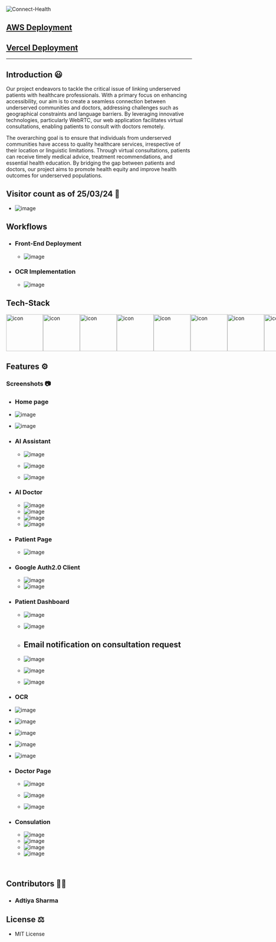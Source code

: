 ![Connect-Health](https://socialify.git.ci/SomSingh23/Connect-Health/image?description=1&descriptionEditable=Health%20Care%20Access%20for%20Underserved%20Community&font=Bitter&forks=1&language=1&name=1&owner=1&stargazers=1&theme=Dark)
## [AWS Deployment](https://app.connect-health.xyz/)
## [Vercel Deployment](https://connectihealth.vercel.app)

<hr>

## Introduction 😃
Our project endeavors to tackle the critical issue of linking underserved patients with healthcare professionals. With a primary focus on enhancing accessibility, our aim is to create a seamless connection between underserved communities and doctors, addressing challenges such as geographical constraints and language barriers. By leveraging innovative technologies, particularly WebRTC, our web application facilitates virtual consultations, enabling patients to consult with doctors remotely.

The overarching goal is to ensure that individuals from underserved communities have access to quality healthcare services, irrespective of their location or linguistic limitations. Through virtual consultations, patients can receive timely medical advice, treatment recommendations, and essential health education. By bridging the gap between patients and doctors, our project aims to promote health equity and improve health outcomes for underserved populations.

## Visitor count as of 25/03/24 🚀
 - ![image](https://github.com/SomSingh23/Connect-Health/assets/91485305/d69e3d69-0f66-4b51-bc32-5b99f1fc40fd)

## Workflows
- ### Front-End Deployment
  - ![image](https://github.com/SomSingh23/Connect-Health/assets/91485305/8299d006-c57d-4feb-835e-1eb143436975)
- ### OCR Implementation
  - ![image](https://github.com/SomSingh23/Connect-Health/assets/91485305/db1b6b15-b78e-4048-83d2-844490e87a1f)

## Tech-Stack

<div style="display: flex; align-items: flex-start;"><img src="https://techstack-generator.vercel.app/aws-icon.svg" alt="icon" width="100" height="100" /><img src="https://techstack-generator.vercel.app/react-icon.svg" alt="icon" width="100" height="100" /><img src="https://techstack-generator.vercel.app/restapi-icon.svg" alt="icon" width="100" height="100" /><img src="https://som-url.vercel.app/dLefJLqF0I" alt="icon" width="100" height="100" /><img src= "https://som-url.vercel.app/02otHPUtqq" alt="icon" width="100" height="100" /><img src="https://som-url.vercel.app/nqL9MYEv83" alt="icon" width="100" height="100" /><img src="https://som-url.vercel.app/QztDkV4QCQ" alt="icon" width="100" height="100" /><img src="https://som-url.vercel.app/l8IBQiDGUW" alt="icon" width="100" height="100" /><img src="https://som-url.vercel.app/wi1wz7Hw1o" alt="icon" width="100" height="100" /><img src="https://som-url.vercel.app/WwKqLIQb3x" alt="icon" width="100" height="100" /></div>

## Features ⚙️
### Screenshots 📷
- ### Home page
 - ![image](https://github.com/SomSingh23/Connect-Health/assets/91485305/f6a1cb16-b989-4070-918a-5b1147e2931a)

 - ![image](https://github.com/SomSingh23/Connect-Health/assets/91485305/fed67323-a64c-41a8-bf60-3287ee74e53e)




- ### AI Assistant
  - ![image](https://github.com/SomSingh23/Connect-Health/assets/91485305/b5217def-4958-4096-91de-ae540be85b53)

  - ![image](https://github.com/SomSingh23/Connect-Health/assets/91485305/232d449e-88af-4e08-8a94-5d345beaf7a4)
 
  - ![image](https://github.com/SomSingh23/Connect-Health/assets/91485305/ddd76856-898e-44e6-b473-31418738f0b5)



- ### AI Doctor
  - ![image](https://github.com/SomSingh23/Connect-Health/assets/91485305/a4e4a671-7017-4345-aad3-73256208b834)
  - ![image](https://github.com/SomSingh23/Connect-Health/assets/91485305/3f74bda6-71ca-4753-a8cc-bfb66fcc58d9)
  - ![image](https://github.com/SomSingh23/Connect-Health/assets/91485305/bad50fc5-a9b0-4666-a34c-048cfea51d44)
  - ![image](https://github.com/SomSingh23/Connect-Health/assets/91485305/abafdd0a-e3a7-4d1b-8aea-7595fa848afc)




 


- ### Patient Page
  - ![image](https://github.com/SomSingh23/Connect-Health/assets/91485305/75770585-a181-4f0c-b15e-9d196869181c)


- ### Google Auth2.0 Client
  - ![image](https://github.com/SomSingh23/Connect-Health/assets/91485305/bd82cdb2-a257-4b34-b944-5f73e317b6d3)
  - ![image](https://github.com/SomSingh23/Connect-Health/assets/91485305/2e940ba2-9b4b-46b1-a900-1ed456aa2a80)



- ### Patient Dashboard
  - ![image](https://github.com/SomSingh23/Connect-Health/assets/91485305/dd5d7d03-d2fd-4a62-b771-1f46d9d12797)
  - ![image](https://github.com/SomSingh23/Connect-Health/assets/91485305/b9b0372e-22ae-43de-aa20-b57272b4e4dd)
  - ## Email notification on consultation request
  - ![image](https://github.com/SomSingh23/Connect-Health/assets/91485305/04ffdb44-0eb7-4338-bdf1-f4f07d325309)
  
  - ![image](https://github.com/SomSingh23/Connect-Health/assets/91485305/0c11479a-b7b0-4851-8b0a-0669ffbf9f42)

  - ![image](https://github.com/SomSingh23/Connect-Health/assets/91485305/fd778d72-af61-46c5-996d-c473fbaf4fe1)



- ### OCR
- ![image](https://github.com/SomSingh23/Connect-Health/assets/91485305/6ace44ec-6f7a-4b0c-b1c4-7a7f7e9f8931)
- ![image](https://github.com/SomSingh23/Connect-Health/assets/91485305/0c471ffd-fbc8-4fad-8439-9e24655e7de1)
- ![image](https://github.com/SomSingh23/Connect-Health/assets/91485305/b4803c1f-6b89-4b9f-8c20-6629c66be3c3)
- ![image](https://github.com/SomSingh23/Connect-Health/assets/91485305/0454a69f-7412-47a7-a7d9-1a059d6e6226)
- ![image](https://github.com/SomSingh23/Connect-Health/assets/91485305/c0ed9e55-b80d-4db7-93ca-b29ba8bdab66)






- ### Doctor Page
  - ![image](https://github.com/SomSingh23/Connect-Health/assets/91485305/ed04f3cd-d11e-40e4-8583-638997e18c53)
  - ![image](https://github.com/SomSingh23/Connect-Health/assets/91485305/7946f67c-b013-4477-b01b-57295e1dfec2)


  - ![image](https://github.com/SomSingh23/Connect-Health/assets/91485305/871c6788-ebf6-4fe0-89ed-fb76e7d9f2fc)


- ### Consulation
  - ![image](https://github.com/SomSingh23/Connect-Health/assets/91485305/c9f3d269-17c2-46ed-bb46-5572c9c0b89f)
  - ![image](https://github.com/SomSingh23/Connect-Health/assets/91485305/c4490f5f-d19b-4d5e-8c17-7dd48b0795ee)
  - ![image](https://github.com/SomSingh23/Connect-Health/assets/91485305/3a3cf300-dcd6-4a39-8443-5996db5c2589)
  - ![image](https://github.com/SomSingh23/Connect-Health/assets/91485305/d6e40680-82ab-4f76-b4c9-1401f1b5155c)








<br>

















## Contributors 💁‍♂️
- ### Adtiya Sharma


## License ⚖️
 - MIT License



